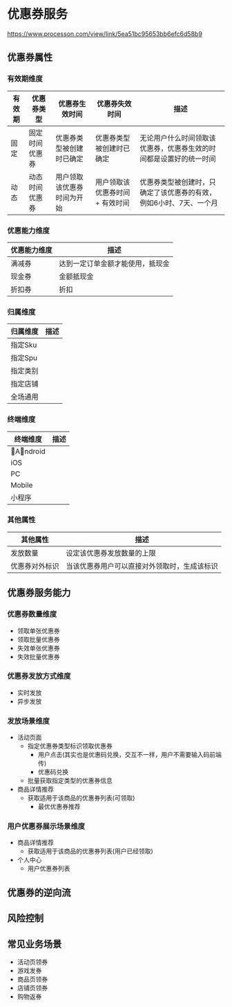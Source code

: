 # 优惠券服务

https://www.processon.com/view/link/5ea51bc95653bb6efc6d58b9

## 优惠券属性

### 有效期维度

有效期|优惠券类型|优惠券生效时间|优惠券失效时间|描述
------------|------------|------------|------------|------------
固定|固定时间优惠券|优惠券类型被创建时已确定|优惠券类型被创建时已确定|无论用户什么时间领取该优惠券，优惠券生效的时间都是设置好的统一时间
动态|动态时间优惠券|用户领取该优惠券时间为开始|用户领取该优惠券时间 + 有效时间|优惠券类型被创建时，只确定了该优惠券的有效，例如6小时、7天、一个月

### 优惠能力维度

优惠能力维度|描述
------------|------------
满减券|达到一定订单金额才能使用，抵现金
现金券|金额抵现金
折扣券|折扣

### 归属维度

归属维度|描述
------------|------------
指定Sku|
指定Spu|
指定类别|
指定店铺|
全场通用|

### 终端维度

终端维度|描述
------------|------------
Android|
iOS|
PC|
Mobile|
小程序|

### 其他属性

其他属性|描述
------------|------------
发放数量|设定该优惠券发放数量的上限
优惠券对外标识|当该优惠券用户可以直接对外领取时，生成该标识


## 优惠券服务能力

### 优惠券数量维度

- 领取单张优惠券
- 领取批量优惠券
- 失效单张优惠券
- 失效批量优惠券

### 优惠券发放方式维度

- 实时发放
- 异步发放

### 发放场景维度

- 活动页面
    + 指定优惠券类型标识领取优惠券
        * 用户点击(其实也是优惠码兑换，交互不一样，用户不需要输入码前端传)
        * 优惠码兑换
    + 批量获取指定类型的优惠券信息
- 商品详情推荐
    + 获取适用于该商品的优惠券列表(可领取)
        * 最优优惠券推荐

### 用户优惠券展示场景维度

- 商品详情推荐
    + 获取适用于该商品的优惠券列表(用户已经领取)
- 个人中心
    + 用户优惠券列表

## 优惠券的逆向流

## 风险控制

## 常见业务场景

- 活动页领券
- 游戏发券
- 商品页领券
- 店铺页领券
- 购物返券